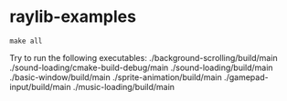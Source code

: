 # raylib-examples

```shell
make all
```

Try to run the following executables:
./background-scrolling/build/main
./sound-loading/cmake-build-debug/main
./sound-loading/build/main
./basic-window/build/main
./sprite-animation/build/main
./gamepad-input/build/main
./music-loading/build/main